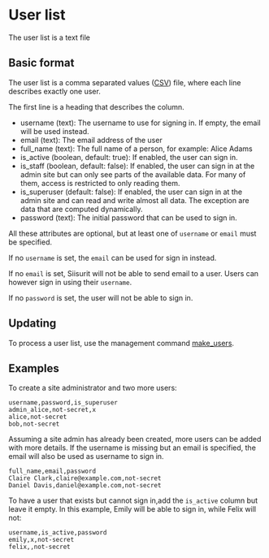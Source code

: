 # User list

The user list is a text file

## Basic format

The user list is a comma separated values ([CSV](https://en.wikipedia.org/wiki/Comma-separated_values)) file, where each line describes exactly one user.

The first line is a heading that describes the column.

- username (text): The username to use for signing in. If empty, the email will be used instead.
- email (text): The email address of the user
- full_name (text): The full name of a person, for example: Alice Adams
- is_active (boolean, default: true): If enabled, the user can sign in.
- is_staff (boolean, default: false): If enabled, the user can sign in at the admin site but can only see parts of the available data. For many of them, access is restricted to only reading them.
- is_superuser (default: false): If enabled, the user can sign in at the admin site and can read and write almost all data. The exception are data that are computed dynamically.
- password (text): The initial password that can be used to sign in.

All these attributes are optional, but at least one of `username` or `email` must be specified.

If no `username` is set, the `email` can be used for sign in instead.

If no `email` is set, Siisurit will not be able to send email to a user. Users can however sign in using their `username`.

If no `password` is set, the user will not be able to sign in.

## Updating

To process a user list, use the management command [make_users](../commands/make_users.md).

## Examples

To create a site administrator and two more users:

```csv
username,password,is_superuser
admin_alice,not-secret,x
alice,not-secret
bob,not-secret
```

Assuming a site admin has already been created, more users can be added with more details. If the username is missing but an email is specified, the email will also be used as username to sign in.

```csv
full_name,email,password
Claire Clark,claire@example.com,not-secret
Daniel Davis,daniel@example.com,not-secret
```

To have a user that exists but cannot sign in,add the `is_active` column but leave it empty. In this example, Emily will be able to sign in, while Felix will not:

```csv
username,is_active,password
emily,x,not-secret
felix,,not-secret
```
